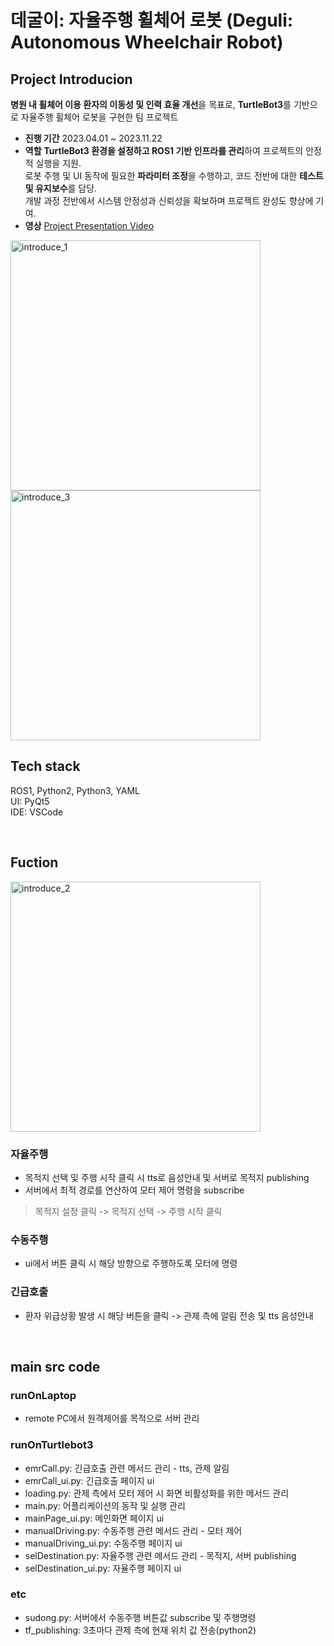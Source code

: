 # 데굴이: 자율주행 휠체어 로봇 (Deguli: Autonomous Wheelchair Robot)

## Project Introducion
**병원 내 휠체어 이용 환자의 이동성 및 인력 효율 개선**을 목표로, **TurtleBot3**를 기반으로 자율주행 휠체어 로봇을 구현한 팀 프로젝트

- **진행 기간** 2023.04.01 ~ 2023.11.22
- **역할**
  **TurtleBot3 환경을 설정하고 ROS1 기반 인프라를 관리**하여 프로젝트의 안정적 실행을 지원.  
  로봇 주행 및 UI 동작에 필요한 **파라미터 조정**을 수행하고, 코드 전반에 대한 **테스트 및 유지보수**를 담당.  
  개발 과정 전반에서 시스템 안정성과 신뢰성을 확보하며 프로젝트 완성도 향상에 기여.
- **영상** [Project Presentation Video](https://youtu.be/672hE6_kYBc)
 <img width="400" alt="introduce_1" src="https://github.com/user-attachments/assets/2f0f399c-a721-4449-aeb9-3a877dbbe740" />
 <img width="400" alt="introduce_3" src="https://github.com/user-attachments/assets/9c0644e5-5825-4012-9fa9-1e4fef79548e" />

</br>

## Tech stack
ROS1, Python2, Python3, YAML <br>
UI: PyQt5 <br>
IDE: VSCode

</br>
  
## Fuction
<img width="400" alt="introduce_2" src="https://github.com/user-attachments/assets/1c80e79a-208d-4c09-bccc-af69538a0d94" /> <br>
### 자율주행
- 목적지 선택 및 주행 시작 클릭 시 tts로 음성안내 및 서버로 목적지 publishing
- 서버에서 최적 경로를 연산하여 모터 제어 명령을 subscribe

> 목적지 설정 클릭 -> 목적지 선택 -> 주행 시작 클릭

### 수동주행
- ui에서 버튼 클릭 시 해당 방향으로 주행하도록 모터에 명령

### 긴급호출
- 환자 위급상황 발생 시 해당 버튼을 클릭 -> 관제 측에 알림 전송 및 tts 음성안내

</br>

## main src code
### runOnLaptop
- remote PC에서 원격제어를 목적으로 서버 관리
### runOnTurtlebot3
- emrCall.py: 긴급호출 관련 메서드 관리 - tts, 관제 알림
- emrCall_ui.py: 긴급호출 페이지 ui
- loading.py: 관제 측에서 모터 제어 시 화면 비활성화를 위한 메서드 관리
- main.py: 어플리케이션의 동작 및 실행 관리
- mainPage_ui.py: 메인화면 페이지 ui
- manualDriving.py: 수동주행 관련 메서드 관리 - 모터 제어
- manualDriving_ui.py: 수동주행 페이지 ui
- selDestination.py: 자율주행 관련 메서드 관리 - 목적지, 서버 publishing
- selDestination_ui.py: 자율주행 페이지 ui
### etc
- sudong.py: 서버에서 수동주행 버튼값 subscribe 및 주행명령
- tf_publishing: 3초마다 관제 측에 현재 위치 값 전송(python2)

